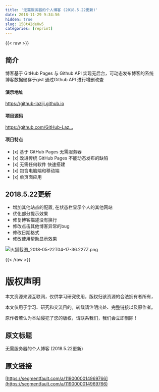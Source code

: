 ```yaml
---
title: '无需服务器的个人博客 (2018.5.22更新)' 
date: 2018-11-29 9:34:56
hidden: true
slug: 158t42de0w5
categories: [reprint]
---
```


{{< raw >}}

                    
<h2 id="articleHeader0">简介</h2>
<p>博客基于 GitHub Pages 与 Github API 实现无后台，可动态发布博客的系统<br>博客数据储存于gist 通过Github API 进行增删改查</p>
<h4>演示地址</h4>
<p><a href="https://github-laziji.github.io" rel="nofollow noreferrer" target="_blank">https://github-laziji.github.io</a></p>
<h4>项目源码</h4>
<p><a href="https://github.com/GitHub-Laziji/vblog" rel="nofollow noreferrer" target="_blank">https://github.com/GitHub-Laz...</a></p>
<h4>项目特点</h4>
<ul>
<li>[x] 基于 GitHub Pages 无需服务器</li>
<li>[x] 改进传统 GitHub Pages 不能动态发布的缺陷</li>
<li>[x] 无需任何软件 快速搭建</li>
<li>[x] 包含电脑端和移动端</li>
<li>[x] 单页面应用</li>
</ul>
<h2 id="articleHeader1">2018.5.22更新</h2>
<ul>
<li>增加其他站点的配置, 在状态栏显示个人的其他网站</li>
<li>优化部分提示效果</li>
<li>修复博客描述没有换行</li>
<li>修改点击其他博客异常的bug</li>
<li>修改日期格式</li>
<li>修改使用帮助显示效果</li>
</ul>
<p><span class="img-wrap"><img data-src="/img/remote/1460000014969771" src="https://static.alili.tech/img/remote/1460000014969771" alt="火狐截图_2018-05-22T04-17-36.227Z.png" title="火狐截图_2018-05-22T04-17-36.227Z.png" style="cursor: pointer; display: inline;"></span></p>

                
{{< /raw >}}

# 版权声明
本文资源来源互联网，仅供学习研究使用，版权归该资源的合法拥有者所有，

本文仅用于学习、研究和交流目的。转载请注明出处、完整链接以及原作者。

原作者若认为本站侵犯了您的版权，请联系我们，我们会立即删除！

## 原文标题
无需服务器的个人博客 (2018.5.22更新)

## 原文链接
[https://segmentfault.com/a/1190000014969766](https://segmentfault.com/a/1190000014969766)

